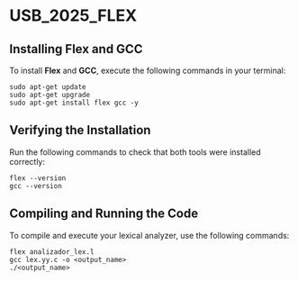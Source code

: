 # USB_2025_FLEX

## Installing Flex and GCC

To install **Flex** and **GCC**, execute the following commands in your terminal:

```
sudo apt-get update
sudo apt-get upgrade
sudo apt-get install flex gcc -y
````
## Verifying the Installation

Run the following commands to check that both tools were installed correctly:
```
flex --version
gcc --version
````
## Compiling and Running the Code

To compile and execute your lexical analyzer, use the following commands:
```
flex analizador_lex.l
gcc lex.yy.c -o <output_name>
./<output_name>

```